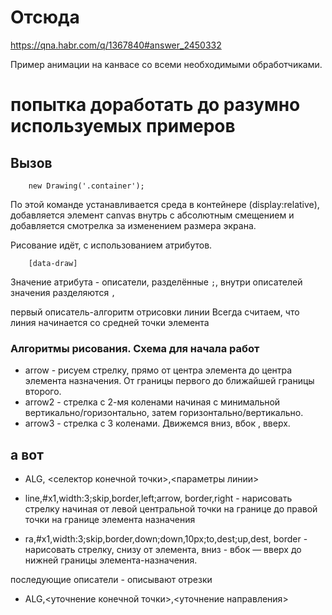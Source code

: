 # Отсюда
https://qna.habr.com/q/1367840#answer_2450332

Пример анимации на канвасе со всеми необходимыми обработчиками.

# попытка доработать до разумно используемых примеров

## Вызов

        new Drawing('.container');

По этой команде устанавливается среда в контейнере (display:relative), добавляется элемент canvas внутрь c абсолютным смещением и добавляется смотрелка за изменением размера экрана.

Рисование идёт, с использованием атрибутов.

        [data-draw]

Значение атрибута - описатели, разделённые `;`, внутри описателей значения разделяются `,`

первый описатель-алгоритм отрисовки линии
Всегда считаем, что линия начинается со средней точки элемента

### Алгоритмы рисования. Схема для начала работ
- arrow - рисуем стрелку, прямо от центра элемента до центра элемента назначения. От границы первого до ближайшей границы второго.
- arrow2 - стрелка с 2-мя коленами начиная с минимальной вертикально/горизонтально, затем горизонтально/вертикально.
- arrow3 - стрелка с 3 коленами. Движемся вниз, вбок , вверх.

## а вот

- ALG, <селектор конечной точки>,<параметры линии>


- line,#x1,width:3;skip,border,left;arrow, border,right - нарисовать стрелку начиная от левой центральной точки на границе до правой точки на границе элемента назначения
- ra,#x1,width:3;skip,border,down;down,10px;to,dest;up,dest, border - нарисовать стрелку, снизу от элемента, вниз - вбок — вверх до нижней границы элемента-назначения.

последующие описатели - описывают отрезки
- ALG,<уточнение конечной точки>,<уточнение направления> 
